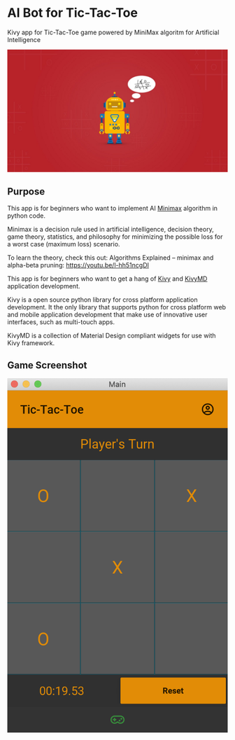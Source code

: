 # AI Bot for Tic-Tac-Toe

Kivy app for Tic-Tac-Toe game powered by MiniMax algoritm for Artificial Intelligence

![Game Cover](https://github.com/gargsaar/tic-tac-toe-ai/blob/master/tic-tac-toe.jpg)

## Purpose

This app is for beginners who want to implement AI [Minimax](https://en.wikipedia.org/wiki/Minimax) algorithm in python code.

Minimax is a decision rule used in artificial intelligence, decision theory, game theory, statistics, and philosophy for minimizing the possible loss for a worst case (maximum loss) scenario.

To learn the theory, check this out: Algorithms Explained – minimax and alpha-beta pruning: https://youtu.be/l-hh51ncgDI

This app is for beginners who want to get a hang of [Kivy](https://kivy.org) and [KivyMD](https://kivymd.readthedocs.io/en/latest/index.html) application development.

Kivy is a open source python library for cross platform application development. It the only library that supports python for cross platform web and mobile application development that make use of innovative user interfaces, such as multi-touch apps.

KivyMD is a collection of Material Design compliant widgets for use with Kivy framework.

## Game Screenshot

![Game Screenshot](https://github.com/gargsaar/tic-tac-toe-ai/blob/master/tic-tac-toe-game_screenshot.png)

